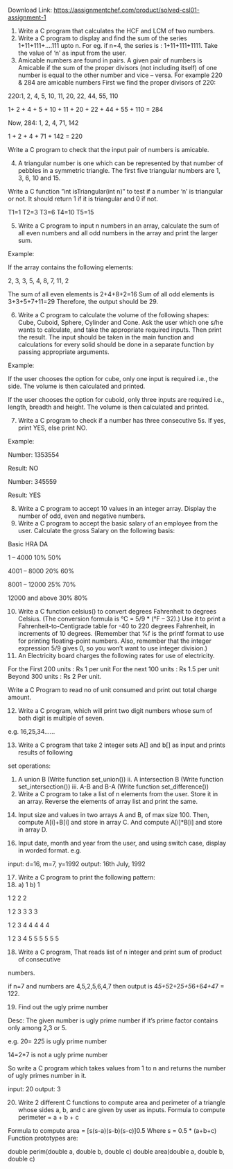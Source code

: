 Download Link: https://assignmentchef.com/product/solved-csl01-assignment-1
<br>
<ol>

 <li>Write a C program that calculates the HCF and LCM of two numbers.</li>

 <li>Write a C program to display and find the sum of the series 1+11+111+….111 upto n. For eg. if n=4, the series is : 1+11+111+1111. Take the value of ‘n’ as input from the user.</li>

 <li>Amicable numbers are found in pairs. A given pair of numbers is Amicable if the sum of the proper divisors (not including itself) of one number is equal to the other number and vice – versa. For example 220 &amp; 284 are amicable numbers First we find the proper divisors of 220:</li>

</ol>

220:1, 2, 4, 5, 10, 11, 20, 22, 44, 55, 110

1+ 2 + 4 + 5 + 10 + 11 + 20 + 22 + 44 + 55 + 110 = 284

Now, 284: 1, 2, 4, 71, 142

1 + 2 + 4 + 71 + 142 = 220

Write a C program to check that the input pair of numbers is amicable.

<ol start="4">

 <li>A triangular number is one which can be represented by that number of pebbles in a symmetric triangle. The first five triangular numbers are 1, 3, 6, 10 and 15.</li>

</ol>

Write a C function ”int isTriangular(int n)” to test if a number ‘n’ is triangular or not. It should return 1 if it is triangular and 0 if not.

T1=1 T2=3 T3=6 T4=10 T5=15

<ol start="5">

 <li>Write a C program to input n numbers in an array, calculate the sum of all even numbers and all odd numbers in the array and print the larger sum.</li>

</ol>

Example:

If the array contains the following elements:

2, 3, 3, 5, 4, 8, 7, 11, 2

The sum of all even elements is 2+4+8+2=16 Sum of all odd elements is 3+3+5+7+11=29 Therefore, the output should be 29.

<ol start="6">

 <li>Write a C program to calculate the volume of the following shapes: Cube, Cuboid, Sphere, Cylinder and Cone. Ask the user which one s/he wants to calculate, and take the appropriate required inputs. Then print the result. The input should be taken in the main function and calculations for every solid should be done in a separate function by passing appropriate arguments.</li>

</ol>

Example:

If the user chooses the option for cube, only one input is required i.e., the side. The volume is then calculated and printed.

If the user chooses the option for cuboid, only three inputs are required i.e., length, breadth and height. The volume is then calculated and printed.

<ol start="7">

 <li>Write a C program to check if a number has three consecutive 5s. If yes, print YES, else print NO.</li>

</ol>

Example:

Number: 1353554

Result: NO

Number: 345559

Result: YES

<ol start="8">

 <li>Write a C program to accept 10 values in an integer array. Display the number of odd, even and negative numbers.</li>

 <li>Write a C program to accept the basic salary of an employee from the user. Calculate the gross Salary on the following basis:</li>

</ol>

Basic                             HRA  DA

1 – 4000                       10%     50%

4001 – 8000                 20%     60%

8001 – 12000                25%     70%

12000 and above          30%     80%

<ol start="10">

 <li>Write a C function celsius() to convert degrees Fahrenheit to degrees Celsius. (The conversion formula is °C = 5/9 * (°F – 32).) Use it to print a Fahrenheit-to-Centigrade table for -40 to 220 degrees Fahrenheit, in increments of 10 degrees. (Remember that %f is the printf format to use for printing floating-point numbers. Also, remember that the integer expression 5/9 gives 0, so you won’t want to use integer division.)</li>

 <li>An Electricity board charges the following rates for use of electricity.</li>

</ol>

For the First 200 units : Rs 1 per unit For the next 100 units : Rs 1.5 per unit Beyond 300 units : Rs 2 Per unit.

Write a C Program to read no of unit consumed and print out total charge amount.

<ol start="12">

 <li>Write a C program, which will print two digit numbers whose sum of both digit is multiple of seven.</li>

</ol>

e.g. 16,25,34……

<ol start="13">

 <li>Write a C program that take 2 integer sets A[] and b[] as input and prints results of following</li>

</ol>

set operations:

<ol>

 <li>A union B (Write function set_union()) ii. A intersection B (Write function set_intersection()) iii. A-B and B-A (Write function set_difference())</li>

 <li>Write a C program to take a list of n elements from the user. Store it in an array. Reverse the elements of array list and print the same.</li>

</ol>




<ol start="14">

 <li>Input size and values in two arrays A and B, of max size 100. Then, compute A[i]+B[i] and store in array C. And compute A[i]*B[i] and store in array D.</li>

</ol>




<ol start="16">

 <li>Input date, month and year from the user, and using switch case, display in worded format. e.g.</li>

</ol>

input: d=16, m=7, y=1992 output: 16th July, 1992




<ol start="17">

 <li>Write a C program to print the following pattern:</li>

 <li>a) 1                                         b) 1</li>

</ol>

1 2                                          2 2

1 2 3                                         3 3 3

1 2 3 4                                      4 4 4 4

1 2 3 4 5                                  5 5 5 5 5




<ol start="18">

 <li>Write a C program, That reads list of n integer and print sum of product of consecutive</li>

</ol>

numbers.

if n=7 and numbers are 4,5,2,5,6,4,7 then output is 4*5+5*2+2*5+5*6+6*4+4*7 = 122.

<ol start="19">

 <li>Find out the ugly prime number</li>

</ol>

Desc: The given number is ugly prime number if it’s prime factor contains only among 2,3 or 5.

e.g. 20= 2*2*5 is ugly prime number

14=2*7 is not a ugly prime number

So write a C program which takes values from 1 to n and returns the number of ugly primes number in it.

input: 20 output: 3

<ol start="20">

 <li>Write 2 different C functions to compute area and perimeter of a triangle whose sides a, b, and c are given by user as inputs. Formula to compute perimeter = a + b + c</li>

</ol>

Formula to compute area = [s(s-a)(s-b)(s-c)]0.5 Where s = 0.5 * (a+b+c) Function prototypes are:

double perim(double a, double b, double c) double area(double a, double b, double c)





